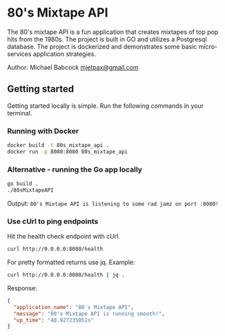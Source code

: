# 80's Mixtape API

The 80's mixtape API is a fun application that creates mixtapes of top pop hits from the 1980s. The project is built in GO and utilizes a Postgresql database. The project is dockerized and demonstrates some basic micro-services application strategies.

Author: Michael Babcock <mjetpax@gmail.com>

## Getting started

Getting started locally is simple. Run the following commands in your terminal.

### Running with Docker

```bash
docker build -t 80s_mixtape_api .
docker run -p 8080:8080 80s_mixtape_api
```


### Alternative - running the Go app locally

```bash
go build .
./80sMixtapeAPI
```

Output: `80's Mixtape API is listening to some rad jamz on port :8080!`

### Use cUrl to ping endpoints

Hit the health check endpoint with cUrl.

```bash
curl http://0.0.0.0:8080/health
```

For pretty formatted returns use jq. Example:

```bash
curl http://0.0.0.0:8080/health | jq .
```

Response:

```json
{
  "application_name": "80's Mixtape API",
  "message": "80's Mixtape API is running smooth!",
  "up_time": "40.927235051s"
}
```
